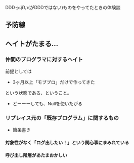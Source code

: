 DDDっぽい(がDDDではない)ものをやってたときの体験談

## 予防線

## ヘイトがたまる…

### 仲間のプログラマに対するヘイト

前提としては

- 3ヶ月以上「モブプロ」だけで作ってきた

という状態である、ということ。

- どーーーしても、Nullを使いたがる

### リプレイス元の「既存プログラム」に関するもの


- 箇条書き


#### 対象性がなく「ログ出したい！」という関心事にまみれている

#### 呼び出し階層があたまおかしい

